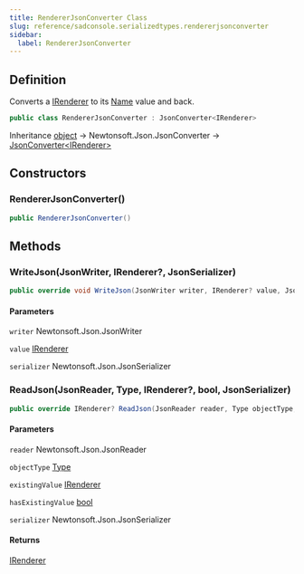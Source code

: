 ```yaml
---
title: RendererJsonConverter Class
slug: reference/sadconsole.serializedtypes.rendererjsonconverter
sidebar:
  label: RendererJsonConverter
---
```

## Definition

Converts a [IRenderer](../sadconsole.renderers.irenderer/) to its [Name](../sadconsole.renderers.irenderer/#name/) value and back.

```csharp title="C#"
public class RendererJsonConverter : JsonConverter<IRenderer>
```

Inheritance [object](https://learn.microsoft.com/dotnet/api/system.object/) → Newtonsoft.Json.JsonConverter → [JsonConverter\<IRenderer\>](../sadconsole.renderers.irenderer/)

## Constructors

### RendererJsonConverter()

```csharp title="C#"
public RendererJsonConverter()
```


## Methods

### WriteJson(JsonWriter, IRenderer?, JsonSerializer)

```csharp title="C#"
public override void WriteJson(JsonWriter writer, IRenderer? value, JsonSerializer serializer)
```

#### Parameters

`writer` Newtonsoft.Json.JsonWriter  

`value` [IRenderer](../sadconsole.renderers.irenderer/)  

`serializer` Newtonsoft.Json.JsonSerializer  


### ReadJson(JsonReader, Type, IRenderer?, bool, JsonSerializer)

```csharp title="C#"
public override IRenderer? ReadJson(JsonReader reader, Type objectType, IRenderer? existingValue, bool hasExistingValue, JsonSerializer serializer)
```

#### Parameters

`reader` Newtonsoft.Json.JsonReader  

`objectType` [Type](https://learn.microsoft.com/dotnet/api/system.type/)  

`existingValue` [IRenderer](../sadconsole.renderers.irenderer/)  

`hasExistingValue` [bool](https://learn.microsoft.com/dotnet/api/system.boolean/)  

`serializer` Newtonsoft.Json.JsonSerializer  

#### Returns

[IRenderer](../sadconsole.renderers.irenderer/)